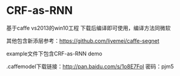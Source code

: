 # CRF-as-RNN
<Conditional Random Fields as Recurrent Neural Networks>
 基于caffe vs2013的win10工程
下载后编译即可使用，编译方法同微软

其他包含新添层参考：https://github.com/liyemei/caffe-segnet

example文件下包含CRF-as-RNN demo

.caffemodel下载链接：http://pan.baidu.com/s/1o8E7FoI 密码：pjm5
 
